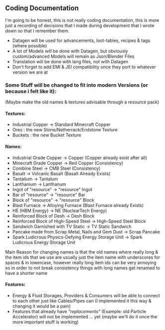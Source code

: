 ## Coding Documentation
I'm going to be honest, this is not really coding documentation, this is more just a recording of decisions that I made during development that I wrote down so that I remember them.
- Datagen will be used for advancements, loot-tables, recipes & tags (where possible)
- A lot of Models will be done with Datagen, but obviously custom/advanced Models will remain as Json/Blender Files
- Translation will be done with lang files, not with Datagen
- Don't forget to add EMI & JEI compatibility once they port to whatever version we are at

### Some Stuff will be changed to fit into modern Versions (or because i felt like it):
(Maybe make the old names & textures advisable through a resource pack)

#### Textures:
- Industrial Copper -> Standard Minecraft Copper
- Ores : the new Stone/Netherrack/Endstone Texture
- Buckets : the new Bucket Texture

#### Names:
- Industrial Grade Copper -> Copper (Copper already exist after all)
- Minecraft Grade Copper -> Red Copper (Consistency)
- Combine Steel -> CMB Steel (Consistency)
- Basalt -> Volcanic Basalt (Basalt Already Exists)
- Tantalium -> Tantalum
- Lanthanium -> Lanthanum
- Ingot of "resource" -> "resource" Ingot
- Bar of "resource" -> "resource" Bar
- Block of "resource" -> "resource" Block
- Blast Furnace -> Alloying Furnace (Blast Furnace already Exists)
- HE (HBM Energy) -> NE (NuclearTech Energy)
- Reinforced Block of Desh -> Desh Block
- Reinforced Block of High-Speed Steel -> High-Speed Steel Block
- Sandwich Garnished with TV Static -> TV Static Sandwich
- Pancake made from Scrap Metal, Nails and Gem Dust -> Scrap Pancake
- Spark Ludicrous Physics-Defying Energy Storage Unit -> Spark Ludicrous Energy Storage Unit

Main Reason for changing names is that the old names where really long & the item ids that we use are usually just the item name with underscores for spaces & in lowercase, however really long item ids can be very annoying so in order to not break consistency things with long names get renamed to have a shorter name

#### Features:
- Energy & Fluid Storages, Providers & Consumers will be able to connect to each other just like Cables/Pipes can (I implemented it this way & changing it would be a pain)
- Features that already have *"replacements"* (Example: old Particle Accelerator) will not be implemented ... yet (maybe we'll do it once the more important stuff is working)
